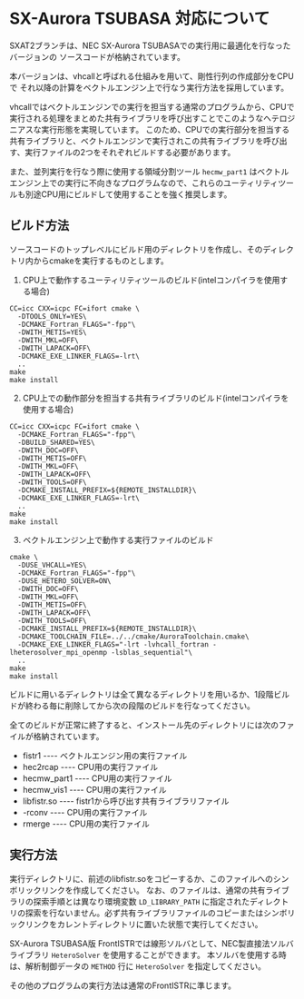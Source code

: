 # SX-Aurora TSUBASA 対応について
SXAT2ブランチは、NEC SX-Aurora TSUBASAでの実行用に最適化を行なったバージョンの
ソースコードが格納されています。

本バージョンは、vhcallと呼ばれる仕組みを用いて、剛性行列の作成部分をCPUで
それ以降の計算をベクトルエンジン上で行なう実行方法を採用しています。

vhcallではベクトルエンジンでの実行を担当する通常のプログラムから、CPUで実行される処理をまとめた共有ライブラリを呼び出すことでこのようなヘテロジニアスな実行形態を実現しています。
このため、CPUでの実行部分を担当する共有ライブラリと、ベクトルエンジンで実行されこの共有ライブラリを呼び出す、実行ファイルの2つをそれぞれビルドする必要があります。

また、並列実行を行なう際に使用する領域分割ツール `hecmw_part1` はベクトルエンジン上での実行に不向きなプログラムなので、これらのユーティリティツールも別途CPU用にビルドして使用することを強く推奨します。


## ビルド方法
ソースコードのトップレベルにビルド用のディレクトリを作成し、そのディレクトリ内からcmakeを実行するものとします。

1. CPU上で動作するユーティリティツールのビルド(intelコンパイラを使用する場合)

```
CC=icc CXX=icpc FC=ifort cmake \
  -DTOOLS_ONLY=YES\
  -DCMAKE_Fortran_FLAGS="-fpp"\
  -DWITH_METIS=YES\
  -DWITH_MKL=OFF\
  -DWITH_LAPACK=OFF\
  -DCMAKE_EXE_LINKER_FLAGS=-lrt\
  ..
make
make install
```

2. CPU上での動作部分を担当する共有ライブラリのビルド(intelコンパイラを使用する場合)

```
CC=icc CXX=icpc FC=ifort cmake \
  -DCMAKE_Fortran_FLAGS="-fpp"\
  -DBUILD_SHARED=YES\
  -DWITH_DOC=OFF\
  -DWITH_METIS=OFF\
  -DWITH_MKL=OFF\
  -DWITH_LAPACK=OFF\
  -DWITH_TOOLS=OFF\
  -DCMAKE_INSTALL_PREFIX=${REMOTE_INSTALLDIR}\
  -DCMAKE_EXE_LINKER_FLAGS=-lrt\
  ..
make
make install
```

3. ベクトルエンジン上で動作する実行ファイルのビルド

```
cmake \
  -DUSE_VHCALL=YES\
  -DCMAKE_Fortran_FLAGS="-fpp"\
  -DUSE_HETERO_SOLVER=ON\
  -DWITH_DOC=OFF\
  -DWITH_MKL=OFF\
  -DWITH_METIS=OFF\
  -DWITH_LAPACK=OFF\
  -DWITH_TOOLS=OFF\
  -DCMAKE_INSTALL_PREFIX=${REMOTE_INSTALLDIR}\
  -DCMAKE_TOOLCHAIN_FILE=../../cmake/AuroraToolchain.cmake\
  -DCMAKE_EXE_LINKER_FLAGS="-lrt -lvhcall_fortran -lheterosolver_mpi_openmp -lsblas_sequential"\
  ..
make
make install
```

ビルドに用いるディレクトリは全て異なるディレクトリを用いるか、1段階ビルドが終わる毎に削除してから次の段階のビルドを行なってください。

全てのビルドが正常に終了すると、インストール先のディレクトリには次のファイルが格納されています。

- fistr1        ---- ベクトルエンジン用の実行ファイル
- hec2rcap      ---- CPU用の実行ファイル
- hecmw\_part1  ---- CPU用の実行ファイル
- hecmw\_vis1   ---- CPU用の実行ファイル
- libfistr.so   ---- fistr1から呼び出す共有ライブラリファイル
- -rconv        ---- CPU用の実行ファイル
- rmerge        ---- CPU用の実行ファイル


## 実行方法
実行ディレクトリに、前述のlibfistr.soをコピーするか、このファイルへのシンボリックリンクを作成してください。
なお、のファイルは、通常の共有ライブラリの探索手順とは異なり環境変数 `LD_LIBRARY_PATH` に指定されたディレクトリの探索を行ないません。必ず共有ライブラリファイルのコピーまたはシンボリックリンクをカレントディレクトリに置いた状態で実行してください。


SX-Aurora TSUBASA版 FrontISTRでは線形ソルバとして、NEC製直接法ソルバライブラリ `HeteroSolver` を使用することができます。
本ソルバを使用する時は、解析制御データの `METHOD`  行に `HeteroSolver` を指定してください。

その他のプログラムの実行方法は通常のFrontISTRに準じます。


